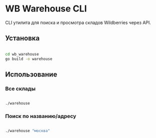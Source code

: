 # WB Warehouse CLI

CLI утилита для поиска и просмотра складов Wildberries через API.

## Установка

```bash

cd wb_warehouse
go build -o warehouse

```

## Использование
### Все склады
```bash

./warehouse

```
### Поиск по названию/адресу
```bash

./warehouse "москва"

```